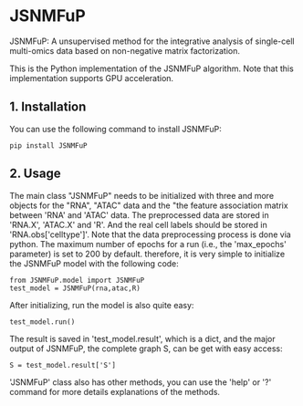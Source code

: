 # JSNMFuP
JSNMFuP: A unsupervised method for the integrative analysis of single-cell multi-omics data based on non-negative matrix factorization.

This is the Python implementation of the JSNMFuP algorithm. Note that this implementation supports GPU acceleration.

## 1. Installation
You can use the following command to install JSNMFuP:
```
pip install JSNMFuP
```

## 2. Usage
The main class "JSNMFuP" needs to be initialized with three and more objects for the "RNA", "ATAC" data and the "the feature association matrix between 'RNA' and 'ATAC' data. The preprocessed data are stored in 'RNA.X', 'ATAC.X' and 'R'. And the real cell labels should be stored in 'RNA.obs['celltype']'. Note that the data preprocessing process is done via python. The maximum number of epochs for a run (i.e., the 'max_epochs' parameter) is set to 200 by default. therefore, it is very simple to initialize the JSNMFuP model with the following code:

```
from JSNMFuP.model import JSNMFuP
test_model = JSNMFuP(rna,atac,R)
```
After initializing, run the model is also quite easy: 
```
test_model.run()
```
The result is saved in 'test_model.result', which is a dict, and the major output of JSNMFuP, the complete graph S, can be get with easy access:
```
S = test_model.result['S']
```
'JSNMFuP' class also has other methods, you can use the 'help' or '?' command for more details explanations of the methods.

